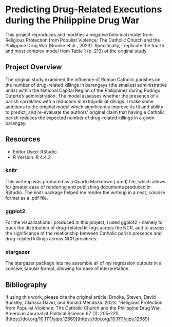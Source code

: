 # Predicting Drug-Related Executions during the Philippine Drug War
This project reproduces and modifies a negative binomial model from Religious Protection from Populist Violence: The Catholic Church and the Philippine Drug War (Brooke et al., 2023). Specifically, I replicate the fourth and most complex model from Table 1 (p. 213) of the original study.

## Project Overview
The original study examined the influence of Roman Catholic parishes on the number of drug-related killings in barangays (the smallest administrative units) within the National Capital Region of the Philippines during Rodrigo Duterte’s administration. The model assesses whether the presence of a parish correlates with a reduction in extrajudicial killings. I make some additions to the original model which significantly improve its fit and ability to predict, and re-evaluate the authors' original claim that having a Catholic parish reduces the expected number of drug-related killings in a given barangay.

## Resources
 - Editor Used: RStudio
 - R Version: R 4.4.2 

### knitr
This writeup was produced as a Quarto Markdown (.qmd) file, which allows for greater ease of rendering and publishing documents produced in RStudio. The knitr package helped me render the writeup in a neat, concise format as a .pdf file.

### ggplot2
For the visualizations I produced in this project, I used ggplot2 - namely to track the distribution of drug-related killings across the NCR, and to assess the significance of the relationship between Catholic parish presence and drug-related killings across NCR provinces.

### stargazer
The stargazer package lets me assemble all of my regression outputs in a concise, tabular format, allowing for ease of interpretation.

## Bibliography
If using this work, please cite the original article:
Brooke, Steven, David Buckley, Clarissa David, and Ronald Mendoza. 2023. "Religious Protection from Populist Violence: The Catholic Church and the Philippine Drug War. American Journal of Political Science 67 (1): 205-220. [https://doi.org/10.1111/ajps.12669](https://doi.org/10.1111/ajps.12669)

